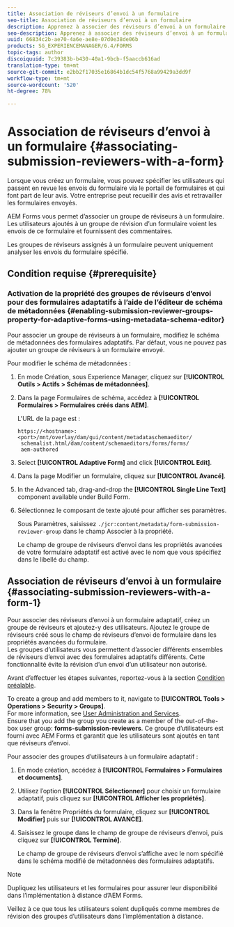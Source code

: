 ```yaml
---
title: Association de réviseurs d’envoi à un formulaire
seo-title: Association de réviseurs d’envoi à un formulaire
description: Apprenez à associer des réviseurs d’envoi à un formulaire dans AEM Forms. Les réviseurs associés examinent un formulaire envoyé via un portail de formulaires.
seo-description: Apprenez à associer des réviseurs d’envoi à un formulaire dans AEM Forms. Les réviseurs associés examinent un formulaire envoyé via un portail de formulaires.
uuid: 66834c2b-ae70-4a6e-ae8e-07d0e38de06b
products: SG_EXPERIENCEMANAGER/6.4/FORMS
topic-tags: author
discoiquuid: 7c39383b-b430-40a1-9bcb-f5aaccb616ad
translation-type: tm+mt
source-git-commit: e2bb2f17035e16864b1dc54f5768a99429a3dd9f
workflow-type: tm+mt
source-wordcount: '520'
ht-degree: 78%

---
```



# Association de réviseurs d’envoi à un formulaire  {#associating-submission-reviewers-with-a-form}

Lorsque vous créez un formulaire, vous pouvez spécifier les utilisateurs qui passent en revue les envois du formulaire via le portail de formulaires et qui font part de leur avis. Votre entreprise peut recueillir des avis et retravailler les formulaires envoyés.

AEM Forms vous permet d’associer un groupe de réviseurs à un formulaire. Les utilisateurs ajoutés à un groupe de révision d’un formulaire voient les envois de ce formulaire et fournissent des commentaires.

Les groupes de réviseurs assignés à un formulaire peuvent uniquement analyser les envois du formulaire spécifié.

## Condition requise {#prerequisite}

### Activation de la propriété des groupes de réviseurs d’envoi pour des formulaires adaptatifs à l’aide de l’éditeur de schéma de métadonnées {#enabling-submission-reviewer-groups-property-for-adaptive-forms-using-metadata-schema-editor}

Pour associer un groupe de réviseurs à un formulaire, modifiez le schéma de métadonnées des formulaires adaptatifs. Par défaut, vous ne pouvez pas ajouter un groupe de réviseurs à un formulaire envoyé.

Pour modifier le schéma de métadonnées :

1. En mode Création, sous Experience Manager, cliquez sur **[!UICONTROL Outils > Actifs > Schémas de métadonnées]**.
1. Dans la page Formulaires de schéma, accédez à **[!UICONTROL Formulaires > Formulaires créés dans AEM]**.

   L&#39;URL de la page est :

   ```
   https://<hostname>:<port>/mnt/overlay/dam/gui/content/metadataschemaeditor/
    schemalist.html/dam/content/schemaeditors/forms/forms/
    aem-authored
   ```

1. Select **[!UICONTROL Adaptive Form]** and click **[!UICONTROL Edit]**.
1. Dans la page Modifier un formulaire, cliquez sur **[!UICONTROL Avancé]**.
1. In the Advanced tab, drag-and-drop the **[!UICONTROL Single Line Text]** component available under Build Form.
1. Sélectionnez le composant de texte ajouté pour afficher ses paramètres.

   Sous Paramètres, saisissez `./jcr:content/metadata/form-submission-reviewer-group` dans le champ Associer à la propriété.

   Le champ de groupe de réviseurs d’envoi dans les propriétés avancées de votre formulaire adaptatif est activé avec le nom que vous spécifiez dans le libellé du champ.

## Association de réviseurs d’envoi à un formulaire {#associating-submission-reviewers-with-a-form-1}

Pour associer des réviseurs d’envoi à un formulaire adaptatif, créez un groupe de réviseurs et ajoutez-y des utilisateurs. Ajoutez le groupe de réviseurs créé sous le champ de réviseurs d’envoi de formulaire dans les propriétés avancées du formulaire.\
Les groupes d’utilisateurs vous permettent d’associer différents ensembles de réviseurs d’envoi avec des formulaires adaptatifs différents. Cette fonctionnalité évite la révision d’un envoi d’un utilisateur non autorisé.

Avant d’effectuer les étapes suivantes, reportez-vous à la section [Condition préalable](/help/forms/using/adding-reviewers-form.md#prerequisite).

To create a group and add members to it, navigate to **[!UICONTROL Tools > Operations > Security > Groups]**.\
For more information, see [User Administration and Services](/help/sites-administering/security.md).\
Ensure that you add the group you create as a member of the out-of-the-box user group: **forms-submission-reviewers**. Ce groupe d’utilisateurs est fourni avec AEM Forms et garantit que les utilisateurs sont ajoutés en tant que réviseurs d’envoi.

Pour associer des groupes d’utilisateurs à un formulaire adaptatif :

1. En mode création, accédez à **[!UICONTROL Formulaires > Formulaires et documents]**.
1. Utilisez l’option **[!UICONTROL Sélectionner]** pour choisir un formulaire adaptatif, puis cliquez sur **[!UICONTROL Afficher les propriétés]**.
1. Dans la fenêtre Propriétés du formulaire, cliquez sur **[!UICONTROL Modifier]** puis sur **[!UICONTROL AVANCE]**.
1. Saisissez le groupe dans le champ de groupe de réviseurs d’envoi, puis cliquez sur **[!UICONTROL Terminé]**.

   Le champ de groupe de réviseurs d’envoi s’affiche avec le nom spécifié dans le schéma modifié de métadonnées des formulaires adaptatifs.

>[!NOTE]
>
>Dupliquez les utilisateurs et les formulaires pour assurer leur disponibilité dans l’implémentation à distance d’AEM Forms.
>
>Veillez à ce que tous les utilisateurs soient dupliqués comme membres de révision des groupes d’utilisateurs dans l’implémentation à distance.


